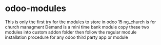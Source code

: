 # odoo-modules
This is only the first try for the modules to store in odoo 15
ng_church is for church managment
Demand is a mini time bank module
copy these two modules into custom addon folder then follow the regular module installation procedure for any odoo third party app or module